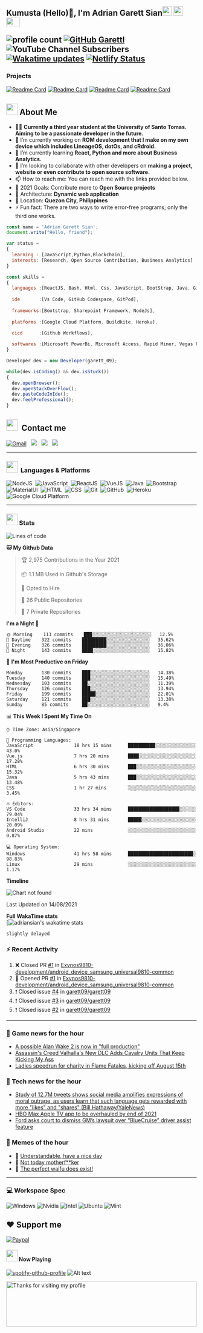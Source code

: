 <h2> Kumusta (Hello)🙏, I'm Adrian Garett Sian<img src="https://cultofthepartyparrot.com/parrots/hd/githubparrot.gif" width="25" height="25"/>
    <img src="https://cultofthepartyparrot.com/flags/hd/iranparrot.gif" width="25" height="25"/>
    <img src="https://cultofthepartyparrot.com/parrots/asyncparrot.gif" width="36" height="25"/>
 

![profile count](https://komarev.com/ghpvc/?username=garett09&color=red) 
[![GitHub Garettl](https://img.shields.io/github/followers/garett09?label=follow&style=social)](https://github.com/garett09) 
![YouTube Channel Subscribers](https://img.shields.io/youtube/channel/subscribers/UChAoCAh1jVTaMz0Sc61X5Xw?style=social) 
[![Wakatime updates](https://github.com/garett09/garett09/actions/workflows/update-commits.yml/badge.svg?branch=main)](https://github.com/garett09/garett09/actions/workflows/update-commits.yml) 
[![Netlify Status](https://api.netlify.com/api/v1/badges/62999bf4-98d2-4882-a325-da266023bf2b/deploy-status)](https://app.netlify.com/sites/cocky-mccarthy-7a67fb/deploys)
&nbsp;
    
### Projects
[![Readme Card](https://github-readme-stats.vercel.app/api/pin/?username=garett09&repo=tapos-na-ba-ang-covid-ph&show_owner=true)](https://github.com/garett09/tapos-na-ba-ang-covid-ph)
[![Readme Card](https://github-readme-stats.vercel.app/api/pin/?username=garett09&repo=project-COVID19Tracker&show_owner=true)](https://github.com/garett09/project-COVID19Tracker)
[![Readme Card](https://github-readme-stats.vercel.app/api/pin/?username=garett09&repo=afk-hotel&show_owner=true)](https://github.com/garett09/afk-hotel)
[![Readme Card](https://github-readme-stats.vercel.app/api/pin/?username=garett09&repo=garett09&show_owner=true)](https://github.com/garett09/garett09)


    
## <img src="https://media.giphy.com/media/fTsZNbPQxJWtor2LXE/giphy.gif"  width="30">&nbsp;About Me
-   👩‍💻  **Currently a third year student at the University of Santo Tomas. Aiming to be a passionate developer in the future.**
-   🔭  I’m currently working on  **ROM development that I make on my own device which includes LineageOS, dotOs, and cRdroid.**
-   🌱  I’m currently learning **React, Python and more about Business Analytics.**
-   👯  I’m looking to collaborate with other developers on **making a project, website or even contribute to open source software.**
-   📫  How to reach me: You can reach me with the links provided below. 
-   🥅  2021 Goals: Contribute more to **Open Source projects**
-   👷  Architecture: **Dynamic web application**
-   📍   Location: **Quezon City, Philippines** 
-   ⚡  Fun fact: There are two ways to write error-free programs; only the third one works.

```javascript
const name = 'Adrian Garett Sian';
document.write("Hello, friend");

var status = 
{ 
  learning : [JavaScript,Python,Blockchain],
  interests: [Research, Open Source Contribution, Business Analytics]
}

const skills = 
{
  languages :[ReactJS, Bash, Html, Css, JavaScript, BootStrap, Java, Git, Markdown, VueJS],
  
  ide       :[Vs Code, GitHub Codespace, GitPod],
  
  frameworks:[Bootstrap, Sharepoint Framework, NodeJs],
  
  platforms :[Google Cloud Platform, Buildkite, Heroku],
  
  cicd      :[Github Workflows],

  softwares :[Microsoft PowerBi, Microsoft Access, Rapid Miner, Vegas Pro]
}

Developer dev = new Developer(garett_09);

while(dev.isCoding() && dev.isStuck())  
{
  dev.openBrowser();
  dev.openStackOverFlow();
  dev.pasteCodeInIde();
  dev.feelProfessional();
}
```

## <img src="https://media.giphy.com/media/c5vDr1rkcbcrBwG9SX/giphy.gif" width="30">&nbsp; Contact me

<a href="mailto:adriansian@gmail.com"><img alt="Gmail" src="https://img.shields.io/badge/Gmail-D14836?style=for-the-badge&logo=gmail&logoColor=white" /></a> &nbsp;
<a href="https://instagram.com/adriansian"><img src="https://img.shields.io/badge/@adriansian_-E4405F?style=for-the-badge&logo=instagram&logoColor=white"/></a> &nbsp;
<a href="https://t.me/garett_09"><img src="https://img.shields.io/badge/@garett_09_-2CA5E0?style=for-the-badge&logo=telegram&logoColor=white"/></a> &nbsp;
<a href="https://www.linkedin.com/in/adrian-garett-sian-766775159/"><img src="https://img.shields.io/badge/-Adrian%20Garett%20Sian-blue?style=flat-square&logo=Linkedin&logoColor=white&link=https://www.linkedin.com/in/adrian-garett-sian-766775159/"/></a> &nbsp;

---

###  <img src="https://media.giphy.com/media/WUlplcMpOCEmTGBtBW/giphy.gif" width="30"> &nbsp;Languages & Platforms

![NodeJS](https://img.shields.io/badge/Node.js-43853D?style=for-the-badge&logo=node.js&logoColor=white)&nbsp;
![JavaScript](https://img.shields.io/badge/JavaScript-F7DF1E?style=for-the-badge&logo=javascript&logoColor=black)&nbsp;
![ReactJS](https://img.shields.io/badge/React.js-20232A?style=for-the-badge&logo=react&logoColor=61DAFB)&nbsp;
![VueJS](https://img.shields.io/badge/Vue.js-35495E?style=for-the-badge&logo=vuedotjs&logoColor=4FC08D)&nbsp;
![Java](https://img.shields.io/badge/Java-ED8B00?style=for-the-badge&logo=java&logoColor=white)&nbsp;
![Bootstrap](https://img.shields.io/badge/Bootstrap-563D7C?style=for-the-badge&logo=bootstrap&logoColor=white)&nbsp;
![MaterialUI](https://img.shields.io/badge/Material--UI-0081CB?style=for-the-badge&logo=material-ui&logoColor=white)&nbsp;
![HTML](https://img.shields.io/badge/HTML-E34F26?style=for-the-badge&logo=html5&logoColor=white)&nbsp;
![CSS](https://img.shields.io/badge/CSS-1572B6?style=for-the-badge&logo=css&logoColor=white)&nbsp;
![Git](https://img.shields.io/badge/git-%23F05033.svg?style=for-the-badge&logo=git&logoColor=white)&nbsp;
![GitHub](https://img.shields.io/badge/GitHub-100000?style=for-the-badge&logo=github&logoColor=white)&nbsp;
![Heroku](https://img.shields.io/badge/Heroku-430098?style=for-the-badge&logo=heroku&logoColor=white)&nbsp;
![Google Cloud Platform](https://img.shields.io/badge/Google_Cloud-4285F4?style=for-the-badge&logo=google-cloud&logoColor=white)&nbsp;

---

### <img src="https://media.giphy.com/media/l378c04F2fjeZ7vH2/giphy.gif" width="30">&nbsp;Stats


<!--START_SECTION:waka-->
![Lines of code](https://img.shields.io/badge/From%20Hello%20World%20I%27ve%20Written-363631%20lines%20of%20code-blue)

**🐱 My Github Data** 

> 🏆 2,975 Contributions in the Year 2021
 > 
> 📦 1.1 MB Used in Github's Storage 
 > 
> 💼 Opted to Hire
 > 
> 📜 26 Public Repositories 
 > 
> 🔑 7 Private Repositories  
 > 
**I'm a Night 🦉** 

```text
🌞 Morning    113 commits    ███░░░░░░░░░░░░░░░░░░░░░░   12.5% 
🌆 Daytime    322 commits    █████████░░░░░░░░░░░░░░░░   35.62% 
🌃 Evening    326 commits    █████████░░░░░░░░░░░░░░░░   36.06% 
🌙 Night      143 commits    ████░░░░░░░░░░░░░░░░░░░░░   15.82%

```
📅 **I'm Most Productive on Friday** 

```text
Monday       130 commits    ███░░░░░░░░░░░░░░░░░░░░░░   14.38% 
Tuesday      140 commits    ███░░░░░░░░░░░░░░░░░░░░░░   15.49% 
Wednesday    103 commits    ██░░░░░░░░░░░░░░░░░░░░░░░   11.39% 
Thursday     126 commits    ███░░░░░░░░░░░░░░░░░░░░░░   13.94% 
Friday       199 commits    █████░░░░░░░░░░░░░░░░░░░░   22.01% 
Saturday     121 commits    ███░░░░░░░░░░░░░░░░░░░░░░   13.38% 
Sunday       85 commits     ██░░░░░░░░░░░░░░░░░░░░░░░   9.4%

```


📊 **This Week I Spent My Time On** 

```text
⌚︎ Time Zone: Asia/Singapore

💬 Programming Languages: 
JavaScript               18 hrs 15 mins      ██████████░░░░░░░░░░░░░░░   43.0% 
Vue.js                   7 hrs 20 mins       ████░░░░░░░░░░░░░░░░░░░░░   17.28% 
HTML                     6 hrs 30 mins       ███░░░░░░░░░░░░░░░░░░░░░░   15.32% 
Java                     5 hrs 43 mins       ███░░░░░░░░░░░░░░░░░░░░░░   13.48% 
CSS                      1 hr 27 mins        ░░░░░░░░░░░░░░░░░░░░░░░░░   3.45%

🔥 Editors: 
VS Code                  33 hrs 34 mins      ███████████████████░░░░░░   79.04% 
IntelliJ                 8 hrs 31 mins       █████░░░░░░░░░░░░░░░░░░░░   20.09% 
Android Studio           22 mins             ░░░░░░░░░░░░░░░░░░░░░░░░░   0.87%

💻 Operating System: 
Windows                  41 hrs 58 mins      ████████████████████████░   98.83% 
Linux                    29 mins             ░░░░░░░░░░░░░░░░░░░░░░░░░   1.17%

```

**Timeline**

![Chart not found](https://raw.githubusercontent.com/garett09/garett09/main/charts/bar_graph.png) 


 Last Updated on 14/08/2021
<!--END_SECTION:waka-->
    
 **Full WakaTime stats**   
[![adriansian's wakatime stats](https://github-readme-stats.vercel.app/api/wakatime?username=garett_09)
 
`slightly delayed`



### :zap: Recent Activity

<!--START_SECTION:activity-->
1. ❌ Closed PR [#1](https://github.com/Exynos9810-development/android_device_samsung_universal9810-common/pull/1) in [Exynos9810-development/android_device_samsung_universal9810-common](https://github.com/Exynos9810-development/android_device_samsung_universal9810-common)
2. 💪 Opened PR [#1](https://github.com/Exynos9810-development/android_device_samsung_universal9810-common/pull/1) in [Exynos9810-development/android_device_samsung_universal9810-common](https://github.com/Exynos9810-development/android_device_samsung_universal9810-common)
3. ❗️ Closed issue [#4](https://github.com/garett09/garett09/issues/4) in [garett09/garett09](https://github.com/garett09/garett09)
4. ❗️ Closed issue [#3](https://github.com/garett09/garett09/issues/3) in [garett09/garett09](https://github.com/garett09/garett09)
5. ❗️ Closed issue [#2](https://github.com/garett09/garett09/issues/2) in [garett09/garett09](https://github.com/garett09/garett09)
<!--END_SECTION:activity-->

---

### 📣 Game news for the hour

<!-- GAME:START -->
 - [A possible Alan Wake 2 is now in "full production"](https://www.pcgamer.com/a-possible-alan-wake-2-is-now-in-full-production)
 - [Assassin's Creed Valhalla's New DLC Adds Cavalry Units That Keep Kicking My Ass](https://kotaku.com/assassins-creed-valhalla-new-dlc-adds-cavalry-units-tha-1847488173)
 - [Ladies speedrun for charity in Flame Fatales, kicking off August 15th](https://www.pcgamer.com/ladies-speedrun-for-charity-in-flame-fatales-kicking-off-august-15th)<!-- GAME:END -->

### 📣 Tech news for the hour

<!-- TECH:START -->
 - [Study of 12.7M tweets shows social media amplifies expressions of moral outrage, as users learn that such language gets rewarded with more "likes" and "shares" (Bill Hathaway/YaleNews)](http://www.techmeme.com/210814/p11#a210814p11)
 - [HBO Max Apple TV app to be overhauled by end of 2021](https://appleinsider.com/articles/21/08/14/hbo-max-apple-tv-app-to-be-overhauled-by-end-of-2021?utm_medium=rss)
 - [Ford asks court to dismiss GM’s lawsuit over “BlueCruise” driver assist feature](https://www.theverge.com/2021/8/14/22624945/ford-dismiss-cruise-gm-lawsuit-driver-assist-blue-cruise)<!-- TECH:END -->

### 📣 Memes of the hour

<!-- MEMES:START -->
 - 🚖 [Understandable, have a nice day](http://9gag.com/gag/aoMw0Pw)
 - 🚯 [Not today motherf**ker](http://9gag.com/gag/aNp5e9v)
 - 🚯 [The perfect waifu does exist!](http://9gag.com/gag/awM2bnB)<!-- MEMES:END -->

--- 



### 💻 Workspace Spec

![Windows](https://img.shields.io/badge/Windows-11-0078D6?style=for-the-badge&logo=windows&logoColor=white)
![Nvidia](https://img.shields.io/badge/NVIDIA-RTX3070-76B900?style=for-the-badge&logo=nvidia&logoColor=white)
![Intel](https://img.shields.io/badge/Intel-Core_i7_10th-0071C5?style=for-the-badge&logo=intel&logoColor=white)
![Ubuntu](https://img.shields.io/badge/Ubuntu-E95420?style=for-the-badge&logo=ubuntu&logoColor=white)
![Mint](https://img.shields.io/badge/Linux_Mint-87CF3E?style=for-the-badge&logo=linux-mint&logoColor=white)


## ❤ Support me
[![Paypal](https://img.shields.io/badge/PayPal-garett_09?style=for-the-badge&logo=paypal&logoColor=white)](https://paypal.me/garett_09)


#### <img src="https://media.giphy.com/media/vybWlRniCXzZC/giphy.gif" width="30">&nbsp;Now Playing 

 [![spotify-github-profile](https://spotify-github-profile.vercel.app/api/view?uid=garett_09&cover_image=true&theme=default)](https://spotify-github-profile.vercel.app/api/view?uid=garett_09&redirect=true)
![Alt text](https://spotify-recently-played-readme.vercel.app/api?user=garett_09&width=510)

<img height="120" alt="Thanks for visiting my profile" width="100%" src="https://github.com/dibyendu415/dibyendu415/blob/master/marquee.svg" />
